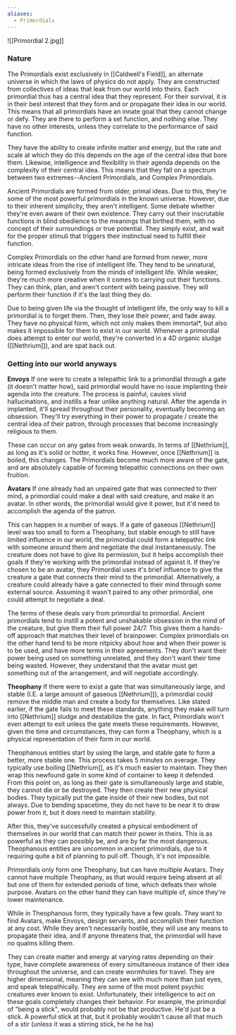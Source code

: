 ```yaml
---
aliases:
  - Primordials
---
```

![[Primordial 2.jpg]]
### Nature
The Primordials exist exclusively in [[Caldwell's Field]], an alternate universe in which the laws of physics do not apply. They are constructed from collectives of ideas that leak from our world into theirs. Each primordial thus has a central idea that they represent. For their survival, it is in their best interest that they form and or propagate their idea in our world. This means that all primordials have an innate goal that they cannot change or defy. They are there to perform a set function, and nothing else. They have no other interests, unless they correlate to the performance of said function. 

They have the ability to create infinite matter and energy, but the rate and scale at which they do this depends on the age of the central idea that bore them. Likewise, intelligence and flexibility in their agenda depends on the complexity of their central idea. This means that they fall on a spectrum between two extremes--Ancient Primordials, and Complex Primordials. 

Ancient Primordials are formed from older, primal ideas. Due to this, they're some of the most powerful primordials in the known universe. However, due to their inherent simplicity, they aren't intelligent. Some debate whether they're even aware of their own existence. They carry out their inscrutable functions in blind obedience to the meanings that birthed them, with no concept of their surroundings or true potential. They simply exist, and wait for the proper stimuli that triggers their instinctual need to fulfill their function. 

Complex Primordials on the other hand are formed from newer, more intricate ideas from the rise of intelligent life. They tend to be unnatural, being formed exclusively from the minds of intelligent life. While weaker, they're much more creative when it comes to carrying out their functions. They can think, plan, and aren't content with being passive. They will perform their function if it's the last thing they do. 

Due to being given life via the thought of intelligent life, the only way to kill a primordial is to forget them. Then, they lose their power, and fade away. They have no physical form, which not only makes them immortal*, but also makes it impossible for them to exist in our world. Whenever a primordial does attempt to enter our world, they're converted in a 4D organic sludge ([[Nethrium]]), and are spat back out.

### Getting into our world anyways
**Envoys**
If one were to create a telepathic link to a primordial through a gate (it doesn't matter how), said primordial would have no issue implanting their agenda into the creature. The process is painful, causes vivid hallucinations, and instills a fear unlike anything natural. After the agenda in implanted, it'll spread throughout their personality, eventually becoming an obsession. They'll try everything in their power to propagate / create the central idea of their patron, through processes that become increasingly religious to them. 

These can occur on any gates from weak onwards. In terms of [[Nethrium]], as long as it's solid or hotter, it works fine. However, once [[Nethrium]] is boiled, this changes. The Primordials become much more aware of the gate, and are absolutely capable of forming telepathic connections on their own fruition. 

**Avatars**
If one already had an unpaired gate that was connected to their mind, a primordial could make a deal with said creature, and make it an avatar. In other words, the primordial would give it power, but it'd need to accomplish the agenda of the patron. 

This can happen in a number of ways. If a gate of gaseous [[Nethrium]] level was too small to form a Theophany, but stable enough to still have limited influence in our world, the primordial could form a telepathic link with someone around them and negotiate the deal instantaneously. The creature does not have to give its permission, but it helps accomplish their goals if they're working with the primordial instead of against it. If they're chosen to be an avatar, they Primordial uses it's brief influence to give the creature a gate that connects their mind to the primordial.
Alternatively, a creature could already have a gate connected to their mind through some external source. Assuming it wasn't paired to any other primordial, one could attempt to negotiate a deal. 

The terms of these deals vary from primordial to primordial. Ancient primordials tend to instill a potent and unshakable obsession in the mind of the creature, but give them their full power 24/7. This gives them a hands-off approach that matches their level of brainpower. Complex primordials on the other hand tend to be more nitpicky about how and when their power is to be used, and have more terms in their agreements. They don't want their power being used on something unrelated, and they don't want their time being wasted. However, they understand that the avatar must get something out of the arrangement, and will negotiate accordingly. 

**Theophany**
If there were to exist a gate that was simultaneously large, and stable (I.E. a large amount of gaseous [[Nethrium]]), a primordial could remove the middle man and create a body for themselves. Like stated earlier, if the gate fails to meet these standards, anything they make will turn into [[Nethrium]] sludge and destabilize the gate. In fact, Primordials won't even attempt to exit unless the gate meets these requirements. However, given the time and circumstances, they can form a Theophany, which is a physical representation of their form in our world. 

Theophanous entities start by using the large, and stable gate to form a better, more stable one. This process takes 5 minutes on average. They typically use boiling [[Nethrium]], as it's much easier to maintain. They then wrap this newfound gate in some kind of container to keep it defended. From this point on, as long as their gate is simultaneously large and stable, they cannot die or be destroyed. They then create their new physical bodies. They typically put the gate inside of their new bodies, but not always. Due to bending spacetime, they do not have to be near it to draw power from it, but it does need to maintain stability. 

After this, they've successfully created a physical embodiment of themselves in our world that can match their power in theirs. This is as powerful as they can possibly be, and are by far the most dangerous. Theophanous entities are uncommon in ancient primordials, due to it requiring quite a bit of planning to pull off. Though, it's not impossible. 

Primordials only form one Theophany, but can have multiple Avatars. They cannot have multiple Theophany, as that would require being absent at all but one of them for extended periods of time, which defeats their whole purpose. Avatars on the other hand they can have multiple of, since they're lower maintenance. 

While in Theophanous form, they typically have a few goals. They want to find Avatars, make Envoys, design servants, and accomplish their function at any cost. While they aren't necessarily hostile, they will use any means to propagate their idea, and if anyone threatens that, the primordial will have no qualms killing them. 

They can create matter and energy at varying rates depending on their type, have complete awareness of every simultaneous instance of their idea throughout the universe, and can create wormholes for travel. They are higher dimensional, meaning they can see with much more than just eyes, and speak telepathically. They are some of the most potent psychic creatures ever known to exist. Unfortunately, their intelligence to act on these goals completely changes their behavior. For example, the primordial of "being a stick", would probably not be that productive. He'd just be a stick. A powerful stick at that, but it probably wouldn't cause all that much of a stir (unless it was a stirring stick, he he he ha)